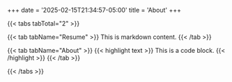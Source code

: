 +++
date = '2025-02-15T21:34:57-05:00'
title = 'About'
+++

{{< tabs tabTotal="2" >}}

{{< tab tabName="Resume" >}}
This is markdown content.
{{< /tab >}}

{{< tab tabName="About" >}}
{{< highlight text >}}
This is a code block.
{{< /highlight >}}
{{< /tab >}}

{{< /tabs >}}

